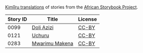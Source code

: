 [Kimîîru translations](http://my.africanstorybook.org/language/kimîîru) of stories from the [African Storybook Project](http://my.africanstorybook.org).

Story ID | Title | License
-------- | ----- | -------
0099 | [Doli Azizi](http://my.africanstorybook.org/stories/doli-azizi) | [CC-BY](https://creativecommons.org/licenses/by/3.0/)
0121 | [Uchuru](http://my.africanstorybook.org/stories/uchuru) | [CC-BY](https://creativecommons.org/licenses/by/3.0/)
0283 | [Mwarimu Makena](http://my.africanstorybook.org/stories/mwarimu-makena) | [CC-BY](https://creativecommons.org/licenses/by/3.0/)
